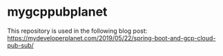 # mygcppubplanet

This repository is used in the following blog post: https://mydeveloperplanet.com/2019/05/22/spring-boot-and-gcp-cloud-pub-sub/
